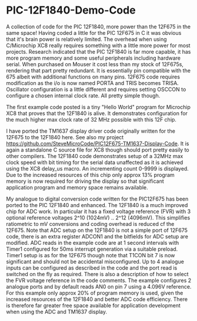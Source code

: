 # PIC-12F1840-Demo-Code
A collection of code for the PIC 12F1840, more power than the 12F675 in the same space!
Having coded a little for the PIC 12F675 in C it was obvious that it's brain power is relatively limited.
The overhead when using C/Microchip XC8 really requires something with a little more power for most projects.
Research indicated that the PIC 12F1840 is far more capable, it has more program memory and
some useful peripherals including hardware serial. When purchased on Mouser it cost less than my 
stock of 12F675s, rendering that part pretty redundant. It is essentially pin compatible with the 675 albeit
with additional functions on many pins. 12F675 code requires modification as the i/o is now named PORTA and 
TRIS becomes TRISA. Oscillator configuration is a little different and requires setting OSCCON to configure
a chosen internal clock rate. All pretty simple though.

The first example code posted is a tiny "Hello World" program for Microchip XC8 that proves that the 12F1840 is alive. 
It demonstrates configuration for the much higher max clock rate of 32 MHz possible with this 12F chip.

I have ported the TM1637 display driver code originally written for the 12F675
to the 12F1840 here. See also my project https://github.com/SteveMicroCode/PIC12F675-TM1637-Display-Code.
It is again a standalone C source file for XC8 though should port pretty easily to other compilers.
The 12F1840 code demonstrates setup of a 32MHz max clock speed with bit timing for the serial data
unaffected as it is achieved using the XC8 delay_us macro. An incrementing count 0-9999 is displayed. Due 
to the increased resources of this chip only approx 13% program memory is now required for driving the display 
so that significant application program and memory space remains available.

My analogue to digital conversion code written for the PIC12F675 has been ported to the PIC 12F1840 and enhanced.
The 12F1840 is a much improved chip for ADC work. In particular it has a fixed voltage reference (FVR) with 3 
optional reference voltages 2^10 (1024mV) .. 2^12 (4096mV). This simplifies ratiometric to mV conversions and coding
overhead is reduced cf the 12F675. Note that ADC setup on the 12F1840 is not a simple port of 12F675 code, there
is an extra register ADCON1 and the bitfields for ADC setup are modified. ADC reads in the example code are
at 1 second intervals with Timer1 configured for 50ms interrupt generation via a suitable preload. Timer1 setup
is as for the 12F675 though note that T1CON bit 7 is now significant and should not be accidental misconfigured.
Up to 4 analogue inputs can be configured as described in the code and the port read is switched on the fly as 
required. There is also a description of how to select the FVR voltage reference in the code comments. The example
configures 2 analogue ports and by default reads AN0 on pin 7 using a 4.096V reference. For this example only
approx 20% of program memory is used, given the increased resources of the 12F1840 and better ADC code efficiency.
There is therefore far greater free space available for application development when using the ADC and TM1637 display.
